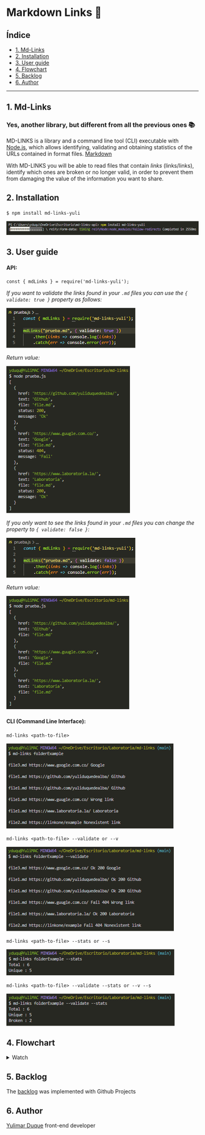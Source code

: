 # Markdown Links 🔗

## Índice

* [1. Md-Links](#1-md-links)
* [2. Installation](#2-installation)
* [3. User guide](#3-user-guide)
* [4. Flowchart](#4-flowchart)
* [5. Backlog](#5-backlog)
* [6. Author](#6-author)

***

## 1. Md-Links

### Yes, another library, but different from all the previous ones 📚

MD-LINKS is a library and a command line tool (CLI) executable with [Node.js](https://nodejs.org/), which allows identifying, validating and obtaining statistics of the URLs contained in format files. [Markdown](https://en.wikipedia.org/wiki/Markdown)

With MD-LINKS you will be able to read files that contain _links_ (links/links), identify which ones are broken or no longer valid, in order to prevent them from damaging the value of the information you want to share.

## 2. Installation

`$ npm install md-links-yuli`

![api](./img/npm-install.png)

## 3. User guide

#### API:

`const { mdLinks } = require('md-links-yuli');`

*If you want to validate the links found in your `.md` files you can use the `{ validate: true }` property as follows:*

![api](./img/api-true.png)

*Return value:*

![validate true cli](./img/api-true-tr.png)


*If you only want to see the links found in your `.md` files you can change the property to `{ validate: false }`:*

![api](./img/api-false.png)

*Return value:*

![validate false cli](./img/api-false-tr.png)


#### CLI (Command Line Interface):

`md-links <path-to-file>`

![Object with links](./img/mdLinks-folder.png)

`md-links <path-to-file> --validate or --v`

![Option --validate](./img/mdLinks-folder-v.png)

`md-links <path-to-file> --stats or --s`

![Option --stats](./img/mdLinks-folder-s.png)

`md-links <path-to-file> --validate --stats or --v --s`

![Option --validate and --stats](./img/mdLinks-folder-v-s.png)

## 4. Flowchart

  <details><summary>Watch</summary><p>

![Flowchart](./img/Diagrama%20de%20flujo.png)
  
</p></details>

## 5. Backlog

The [backlog](https://github.com/yuliduquedealba/md-links/projects/1) was implemented with Github Projects

## 6. Author

[Yulimar Duque](https://www.linkedin.com/in/yulimarduque/) front-end developer